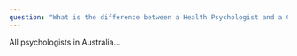 ```yaml
---
question: "What is the difference between a Health Psychologist and a Clinical Psychologist?"
---
```


All psychologists in Australia...
